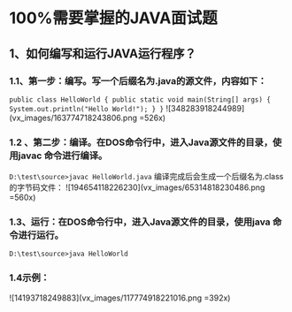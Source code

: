 # 100%需要掌握的JAVA面试题
## 1、如何编写和运行JAVA运行程序？
### 1.1、第一步：编写。写一个后缀名为.java的源文件，内容如下：
`public class HelloWorld {
    public static void main(String[] args) {
        System.out.println("Hello World!");
    }
}`
![348283918244989](vx_images/163774718243806.png =526x)
### 1.2 、第二步：编译。在DOS命令行中，进入Java源文件的目录，使用javac 命令进行编译。
`D:\test\source>javac HelloWorld.java`
编译完成后会生成一个后缀名为.class的字节码文件：
![194654118226230](vx_images/65314818230486.png =560x)
### 1.3、运行：在DOS命令行中，进入Java源文件的目录，使用java 命令进行运行。

`D:\test\source>java HelloWorld`

### 1.4示例：
![14193718249883](vx_images/117774918221016.png =392x)